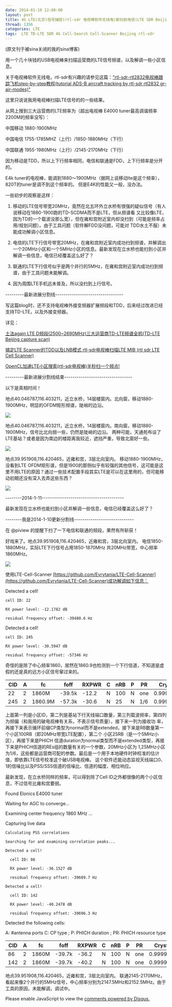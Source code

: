 ```yaml
---
date: 2014-01-10 12:00:00
layout: post
title: 4G LTE(北京)信号捕捉(rtl-sdr 电视棒软件无线电)新扫到电信(LTE SDR Beijing)
thread: 1356
categories: LTE
tags:  LTE TD-LTE SDR 4G Cell-Search Cell-Scanner Beijing rtl-sdr
---
```


(原文刊于被sina关闭的我的sina博客)

用一个几十块钱的USB电视棒来扫描运营商的LTE信号频谱，以及解调一些小区信息。

关于电视棒软件无线电，rtl-sdr有兴趣的请参见这篇：["rtl-sdr-rtl2832电视棒跟踪飞机step-by-step教程(tutorial ADS-B aircraft tracking by rtl-sdr rtl2832 gr-air-modes)"](http://sdr-x.github.io/rtl-sdr-rtl2832%E7%94%B5%E8%A7%86%E6%A3%92%E8%B7%9F%E8%B8%AA%E9%A3%9E%E6%9C%BAstep-by-step%E6%95%99%E7%A8%8B(tutorial%20ADS-B%20aircraft%20tracking%20by%20rtl-sdr%20rtl2832%20gr-air-modes)/)

这里只说说我用电视棒扫描LTE信号的的一些结果。

从网上搜到三大运营商的LTE频率为（超出电视棒 E4000 tuner最高调谐频率2200M的频率没写）：

中国移动 1880-1900MHz

中国电信 1755-1785MHZ（上行）/1850-1880MHz（下行）

中国联通 1955-1980MHz（上行）/2145-2170MHz（下行）

因为移动是TDD，所以上下行频率相同，电信和联通是FDD，上下行频率是分开的。

E4k tuner的电视棒，能调到1880～1900MHz（据网上说移动lte是这个频率），820T的tuner是调不到这个频率的。
但是E4K的性能又一般，没办法。

一些初步的观察是这样：

1. 移动的LTE信号带宽20MHz，竟然在北五环外立水桥有很强的疑似信号（有人说移动在1880-1900跑的TD-SCDMA而不是LTE，但从频谱看 又比较像LTE，因为TD的一个载波没那么宽），但在雍和宫附近室内却没扫到（可能是频率占用/规划问题）。由于工具问题（软件解FDD没问题，可能对 TDD水土不服）未能成功解调小区信息。

2. 电信的LTE下行信号带宽20MHz，在雍和宫附近室内成功扫到频谱，并解调出一个20MHz小区和一个5MHz小区的信息。最新发现在立水桥也能扫到小区并解调一些信息，电信已经覆盖这么好了？ 

3. 联通的LTE下行信号似乎是两个并行的5MHz，在雍和宫附近室内成功扫到频谱，由于工具问题未能解调。

4. 因为周围LTE手机远未普及，所以没扫到上行信号。

---------最新进展分割线---------------------------------

写这篇blog时，还不支持电视棒外接变频器扩展频段和TDD，后来经过改进已经支持TD-LTE，以及外接变频器。

详见：

[土法again LTE D频段(2500~2690MHz)三大运营商TD-LTE频谱全抓(TD-LTE Beijing capture scan)](http://sdr-x.github.io/%E5%9C%9F%E6%B3%95again%20LTE%20D%E9%A2%91%E6%AE%B5%282500~2690MHz%29%E4%B8%89%E5%A4%A7%E8%BF%90%E8%90%A5%E5%95%86TD-LTE%E9%A2%91%E8%B0%B1%E5%85%A8%E6%8A%93%28TD-LTE%20Beijing%20capture%20scan%29/)

[搞定LTE Scanner的TDD以及LNB模式,rtl-sdr电视棒扫描LTE MIB (rtl sdr LTE Cell Scanner)](http://sdr-x.github.io/%E6%90%9E%E5%AE%9ALTE%20Scanner%E7%9A%84TDD%E4%BB%A5%E5%8F%8ALNB%E6%A8%A1%E5%BC%8F,rtl-sdr%E7%94%B5%E8%A7%86%E6%A3%92%E6%89%AB%E6%8F%8FLTE%20MIB%20%28rtl%20sdr%20LTE%20Cell%20Scanner%29/)

[OpenCL加速LTE小区搜索(rtl-sdr电视棒)半秒扫一个频点!](http://sdr-x.github.io/OpenCL%E5%8A%A0%E9%80%9FLTE%E5%B0%8F%E5%8C%BA%E6%90%9C%E7%B4%A2(rtl-sdr%E7%94%B5%E8%A7%86%E6%A3%92),%20%E5%8D%8A%E7%A7%92%E6%89%AB%E4%B8%80%E4%B8%AA%E9%A2%91%E7%82%B9(OpenCL%20accelerated%20LTE%20Cell%20Scanner)/)

---------最新进展分割线结束---------------------------------

以下是真相时间！

地点40.046787,116.403211，近立水桥，14层楼窗内。北向窗，移动1880-1900MHz，明显的OFDM矩形频谱，陡峭的边沿。

![](../media/lishuiqiao-north.png)

地点40.046787,116.403211，近立水桥，14层楼窗内。南向窗，移动1880-1900MHz，信号比北向弱一些，仍然是陡峭的边沿。
两种可能，天通苑布设了LTE基站？或者是因为南边的楼距离我较近，遮挡严重，导致北窗好一些。

![](../media/lishuiqiao-south.png)

地点39.951908,116.420465，近雍和宫，3层北向室内。
移动1880-1900MHz，没看到LTE OFDM矩形谱，但是1900的那侧似乎有较强的其他信号，这可能是这里不用LTE的原因？通过一些技术配置手段其实LTE是可以在这里用的，但可能移动初期还没有深入去弄这些东西？

![](../media/yonghegong_auto_gain_1880_1900.png)

--------2014-1-11----------------------------------------

最新发现在立水桥也能扫到小区并解调一些信息，电信已经覆盖这么好了？
  
--------我是2014-1-10更新分割线-----------------------------

在 @piview 的提醒下扫了一下电信和联通的频段，果然有所斩获！

好戏来了。地点39.951908,116.420465，近雍和宫，3层北向室内。
电信1850-1880MHz，实际LTE下行信号占用1850-1870MHz 共20MHz带宽，中心频率1860MHz。

![](../media/yonghegong_auto_gain_1850_1880.png)

使用LTE-Cell-Scanner [https://github.com/Evrytania/LTE-Cell-Scanner](https://github.com/Evrytania/LTE-Cell-Scanner)成功解调如下信息：

  Detected a cell!
  
    cell ID: 22
    
    RX power level: -12.1782 dB
    
    residual frequency offset: -39480.6 Hz
    
  Detected a cell!
  
    cell ID: 245
    
    RX power level: -30.5947 dB
    
    residual frequency offset: -57346 Hz

奇怪的是除了中心频率1860，居然在1860.9也检测到一个下行信道，不知道是虚假的还是真的远方小区信号窜过来的。

CID|A |fc     |foff  |RXPWR|C |nRB|P |PR |CrystalCorrectionFactor
-----|-----|-------|------|-----|------|------|------|-----|------------------------
22 |2 |1860M  |-39.5k|-12.2|N |100|N |one|0.99997877433266058045
245|2 |1860.9M|-57.3k|-30.6|N |25 |N |1/6|0.99996918467920425933

上面第一列是小区ID，第二列是基站下行天线端口数量，第三列载波频率，第四列为频偏（和我用的破电视棒有关系，不表示信号质量），接下来一列为接收功 率，再接下来表示循环前缀CP类型为normal而不是extended，接下来是RB数量第一个小区100RB（即20MHz带宽LTE配置），第二个 小区25RB（是一个5MHz小区），再接下来是PHICH 信道duration为normal类型而不是extended类型，再接下来是PHICH信道的REs组的数量有关的一个参数，20MHz小区为 1,25MHz小区为1/6，这些都是运营商可配的参数。最后是一个用于本地硬件时钟校准的估计值，即依靠LTE信号校准这个破USB电视棒。
这个软件还能动态监视天线端口0、1的信噪比以及PSS/SSS信道的信噪比、信道的幅度、相位响应。

最新发现，在立水桥同样的频率，可以得到除了Cell ID之外都很像的两个小区信息，不过信号比雍和宫要弱。 

  Found Elonics E4000 tuner 
  
  Waiting for AGC to converge... 
  
  Examining center frequency 1860 MHz ... 
  
  Capturing live data 
  
    Calculating PSS correlations 
    
    Searching for and examining correlation peaks... 
    
    Detected a cell! 
    
      cell ID: 86 
      
      RX power level: -36.1527 dB 
      
      residual frequency offset: -39689.7 Hz 
      
    Detected a cell! 
    
      cell ID: 142 
      
      RX power level: -40.2478 dB 
      
      residual frequency offset: -39696.3 Hz 
      
  Detected the following cells: 
  
  A: #antenna ports C: CP type ; P: PHICH duration ; PR: PHICH resource type 
  
  CID|A|fc|foff|RXPWR|C|nRB|P|PR|CrystalCorrectionFactor
  ----|----|----|----|----|----|----|----|----|-------
  86 |2 |  1860M |-39.7k| -36.2| N |100| N |one| 0.99997866189535433712 
  142| 2 |  1860M |-39.7k| -40.2| N |100| N| one| 0.99997865837659749566 

地点39.951908,116.420465，近雍和宫，3层北向室内。
联通2145-2170MHz，看起来像2个并行的5MHz信号，中心频率分别为2147.5MHz和2152.5MHz。由于工具的原因，未能解调，调试中。


<div id="disqus_thread"></div>
<script type="text/javascript">
    /* * * CONFIGURATION VARIABLES: EDIT BEFORE PASTING INTO YOUR WEBPAGE * * */
    var disqus_shortname = 'jiaoxianjun'; // required: replace example with your forum shortname

    /* * * DON'T EDIT BELOW THIS LINE * * */
    (function() {
        var dsq = document.createElement('script'); dsq.type = 'text/javascript'; dsq.async = true;
        dsq.src = '//' + disqus_shortname + '.disqus.com/embed.js';
        (document.getElementsByTagName('head')[0] || document.getElementsByTagName('body')[0]).appendChild(dsq);
    })();
</script>
<noscript>Please enable JavaScript to view the <a href="http://disqus.com/?ref_noscript">comments powered by Disqus.</a></noscript>


<script>
  (function(i,s,o,g,r,a,m){i['GoogleAnalyticsObject']=r;i[r]=i[r]||function(){
  (i[r].q=i[r].q||[]).push(arguments)},i[r].l=1*new Date();a=s.createElement(o),
  m=s.getElementsByTagName(o)[0];a.async=1;a.src=g;m.parentNode.insertBefore(a,m)
  })(window,document,'script','//www.google-analytics.com/analytics.js','ga');

  ga('create', 'UA-56112029-1', 'auto');
  ga('send', 'pageview');

</script>
